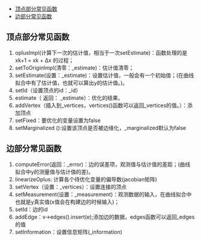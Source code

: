 - [顶点部分常见函数](#顶点部分常见函数)
- [边部分常见函数](#边部分常见函数)

## 顶点部分常见函数

1. oplusImpl(计算下一次的估计值，相当于一次setEstimate)：函数处理的是 xk+1 = xk + ∆x 的过程；
2. setToOriginImpl(清零：_estimate)：估计值清零；
3. setEstimate(设置：_estimate)：设置估计值，一般会有一个初始值；(在曲线拟合中有了估计值，也就可以算出y的估计值。)。
4. setId（设置顶点的id：_id）
5. estimate（ 返回： _estimate）：优化的结果。
6. addVertex（插入到_vertices，vertices()函数可以返回_vertices的值。）：添加顶点
7. setFixed：要优化的变量设置为false
8. setMarginalized ():设置该顶点是否被边缘化，_marginalized默认为false

## 边部分常见函数

1. computeError(返回：_error)：边的误差项，观测值与估计值的差距；(曲线拟合中y的测量值与估计值的差)。
2. linearizeOplus: 计算各个待优化变量的偏导数(jacobian矩阵)
3. setVertex（设置：_vertices）：设置连接的顶点
4. setMeasurement(设置：_measurement)：观测数据的输入，在曲线拟合中也就是y真实值(x值会在构建边的时候输入)；
5. setId：边的id
6. addEdge：v->edges().insert(e);添加边的数据，edges函数可以返回_edges的值
7. setInformation：设置信息矩阵(_information)

